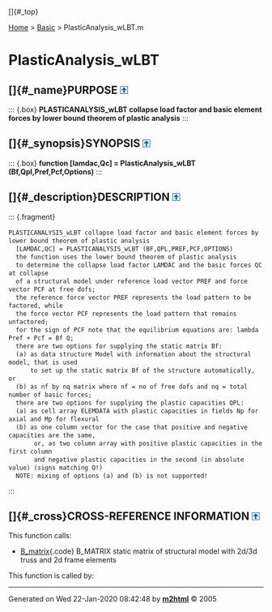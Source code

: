 []{#_top}

<div>

[Home](../FEDEASLab.html) \> [Basic](FEDEASLab.html) \>
PlasticAnalysis_wLBT.m

</div>

# PlasticAnalysis_wLBT

## []{#_name}PURPOSE [![\^](../up.png)](#_top)

::: {.box}
**PLASTICANALYSIS_wLBT collapse load factor and basic element forces by
lower bound theorem of plastic analysis**
:::

## []{#_synopsis}SYNOPSIS [![\^](../up.png)](#_top)

::: {.box}
**function \[lamdac,Qc\] = PlasticAnalysis_wLBT
(Bf,Qpl,Pref,Pcf,Options)**
:::

## []{#_description}DESCRIPTION [![\^](../up.png)](#_top)

::: {.fragment}
``` {.comment}
PLASTICANALYSIS_wLBT collapse load factor and basic element forces by lower bound theorem of plastic analysis
  [LAMDAC,QC] = PLASTICANALYSIS_wLBT (BF,QPL,PREF,PCF,OPTIONS)
  the function uses the lower bound theorem of plastic analysis
  to determine the collapse load factor LAMDAC and the basic forces QC at collapse
  of a structural model under reference load vector PREF and force vector PCF at free dofs;
  the reference force vector PREF represents the load pattern to be factored, while
  the force vector PCF represents the load pattern that remains unfactored;
  for the sign of PCF note that the equilibrium equations are: lambda Pref + Pcf = Bf Q;
  there are two options for supplying the static matrix Bf:
  (a) as data structure Model with information about the structural model, that is used
      to set up the static matrix Bf of the structure automatically, or
  (b) as nf by nq matrix where nf = no of free dofs and nq = total number of basic forces;
  there are two options for supplying the plastic capacities QPL:
  (a) as cell array ELEMDATA with plastic capacities in fields Np for axial and Mp for flexural
  (b) as one column vector for the case that positive and negative capacities are the same,
       or, as two column array with positive plastic capacities in the first column
       and negative plastic capacities in the second (in absolute value) (signs matching Q!)
  NOTE: mixing of options (a) and (b) is not supported!
```
:::

## []{#_cross}CROSS-REFERENCE INFORMATION [![\^](../up.png)](#_top)

This function calls:

-   [B_matrix](B_matrix.html "function B = B_matrix (Model)"){.code}
    B_MATRIX static matrix of structural model with 2d/3d truss and 2d
    frame elements

This function is called by:

------------------------------------------------------------------------

Generated on Wed 22-Jan-2020 08:42:48 by
**[m2html](http://www.artefact.tk/software/matlab/m2html/ "Matlab Documentation in HTML")**
© 2005
